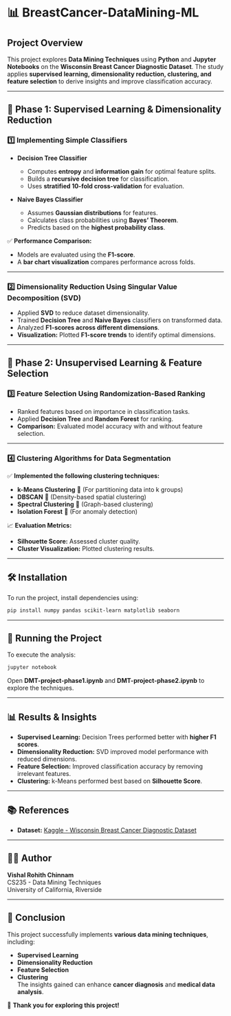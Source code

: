 # 📊 BreastCancer-DataMining-ML

## **Project Overview**
This project explores **Data Mining Techniques** using **Python** and **Jupyter Notebooks** on the **Wisconsin Breast Cancer Diagnostic Dataset**. The study applies **supervised learning, dimensionality reduction, clustering, and feature selection** to derive insights and improve classification accuracy.

---

## **📌 Phase 1: Supervised Learning & Dimensionality Reduction**
### **1️⃣ Implementing Simple Classifiers**
- **Decision Tree Classifier**
  - Computes **entropy** and **information gain** for optimal feature splits.
  - Builds a **recursive decision tree** for classification.
  - Uses **stratified 10-fold cross-validation** for evaluation.
  
- **Naive Bayes Classifier**
  - Assumes **Gaussian distributions** for features.
  - Calculates class probabilities using **Bayes’ Theorem**.
  - Predicts based on the **highest probability class**.

✅ **Performance Comparison:**  
- Models are evaluated using the **F1-score**.
- A **bar chart visualization** compares performance across folds.

---

### **2️⃣ Dimensionality Reduction Using Singular Value Decomposition (SVD)**
- Applied **SVD** to reduce dataset dimensionality.
- Trained **Decision Tree** and **Naive Bayes** classifiers on transformed data.
- Analyzed **F1-scores across different dimensions**.
- **Visualization:** Plotted **F1-score trends** to identify optimal dimensions.

---

## **📌 Phase 2: Unsupervised Learning & Feature Selection**
### **3️⃣ Feature Selection Using Randomization-Based Ranking**
- Ranked features based on importance in classification tasks.
- Applied **Decision Tree** and **Random Forest** for ranking.
- **Comparison:** Evaluated model accuracy with and without feature selection.

---

### **4️⃣ Clustering Algorithms for Data Segmentation**
✅ **Implemented the following clustering techniques:**
- **k-Means Clustering** 🔹 (For partitioning data into k groups)
- **DBSCAN** 🔹 (Density-based spatial clustering)
- **Spectral Clustering** 🔹 (Graph-based clustering)
- **Isolation Forest** 🔹 (For anomaly detection)

📈 **Evaluation Metrics:**
- **Silhouette Score:** Assessed cluster quality.
- **Cluster Visualization:** Plotted clustering results.

---

## **🛠️ Installation**
To run the project, install dependencies using:

```bash
pip install numpy pandas scikit-learn matplotlib seaborn
```

---

## **🚀 Running the Project**
To execute the analysis:

```bash
jupyter notebook
```

Open **DMT-project-phase1.ipynb** and **DMT-project-phase2.ipynb** to explore the techniques.

---

## **📊 Results & Insights**
- **Supervised Learning:** Decision Trees performed better with **higher F1 scores**.
- **Dimensionality Reduction:** SVD improved model performance with reduced dimensions.
- **Feature Selection:** Improved classification accuracy by removing irrelevant features.
- **Clustering:** k-Means performed best based on **Silhouette Score**.

---

## **📚 References**
- **Dataset:** [Kaggle - Wisconsin Breast Cancer Diagnostic Dataset](https://www.kaggle.com/uciml/breast-cancer-wisconsin-data)

---

## **👨‍💻 Author**
**Vishal Rohith Chinnam**  
CS235 - Data Mining Techniques  
University of California, Riverside

---

## **📢 Conclusion**
This project successfully implements **various data mining techniques**, including:
- **Supervised Learning**
- **Dimensionality Reduction**
- **Feature Selection**
- **Clustering**  
The insights gained can enhance **cancer diagnosis** and **medical data analysis**.

🚀 **Thank you for exploring this project!**
